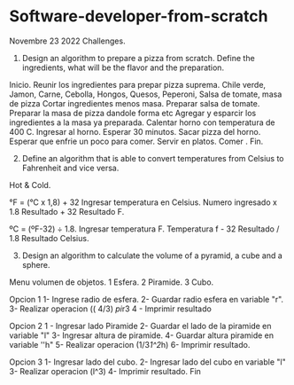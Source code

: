# Software-developer-from-scratch
Novembre 23 2022
Challenges.
1. Design an algorithm to prepare a pizza from scratch. Define the ingredients, what will be the flavor and the preparation.

Inicio.
Reunir los ingredientes para prepar pizza suprema. 
Chile verde, Jamon, Carne, Cebolla, Hongos, Quesos, Peperoni, Salsa de tomate, masa de pizza
Cortar ingredientes menos masa.
Preparar salsa de tomate.
Preparar la masa de pizza dandole forma etc
Agregar y esparcir los ingredientes a la masa ya preparada.
Calentar horno con temperatura de 400 C.
Ingresar al horno.
Esperar 30 minutos.
Sacar pizza del horno.
Esperar que enfrie un poco para comer.
Servir en platos. 
Comer .
Fin.


2.  Define an algorithm that is able to convert temperatures from Celsius to Fahrenheit and vice versa.

Hot & Cold.

°F = (°C x 1,8) + 32
Ingresar temperatura en Celsius.
Numero ingresado x 1.8 
Resultado + 32 
Resultado F.

ºC = (ºF-32) ÷ 1.8. 
Ingresar temperatura F.
Temperatura f - 32 
Resultado  / 1.8
Resultado Celsius.


3. Design an algorithm to calculate the volume of a pyramid, a cube and a sphere.

Menu volumen de objetos.
1 Esfera.
2 Piramide.
3 Cubo.

Opcion 1
1- Ingrese radio de esfera.
2- Guardar radio esfera en variable "r".
3- Realizar operacion (( 4/3) *pi*r3
4 - Imprimir resultado 

Opcion 2
1 - Ingresar lado Piramide
2- Guardar el lado de la piramide en variable "l" 
3- Ingresar altura de piramide.
4- Guardar altura piramide en variable ''h"
5- Realizar operacion (1/3*1^2*h)
6- Imprimir resultado.

Opcion 3
1- Ingresar lado del cubo.
2- Ingresar lado del cubo en variable "l"
3- Realizar operacion (l^3)
4- Imprimir resultado.
Fin

